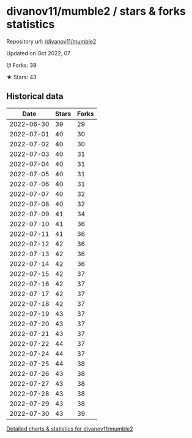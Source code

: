 # divanov11/mumble2 / stars & forks statistics

Repository url: [/divanov11/mumble2](https://github.com/divanov11/mumble2)

Updated on Oct 2022, 07

☋ Forks: 39

★ Stars: 43

## Historical data
| Date | Stars | Forks |
|------|-------|-------|
| 2022-06-30 | 39 | 29 | 
| 2022-07-01 | 40 | 30 | 
| 2022-07-02 | 40 | 30 | 
| 2022-07-03 | 40 | 31 | 
| 2022-07-04 | 40 | 31 | 
| 2022-07-05 | 40 | 31 | 
| 2022-07-06 | 40 | 31 | 
| 2022-07-07 | 40 | 32 | 
| 2022-07-08 | 40 | 32 | 
| 2022-07-09 | 41 | 34 | 
| 2022-07-10 | 41 | 36 | 
| 2022-07-11 | 41 | 36 | 
| 2022-07-12 | 42 | 36 | 
| 2022-07-13 | 42 | 36 | 
| 2022-07-14 | 42 | 36 | 
| 2022-07-15 | 42 | 37 | 
| 2022-07-16 | 42 | 37 | 
| 2022-07-17 | 42 | 37 | 
| 2022-07-18 | 42 | 37 | 
| 2022-07-19 | 43 | 37 | 
| 2022-07-20 | 43 | 37 | 
| 2022-07-21 | 43 | 37 | 
| 2022-07-22 | 44 | 37 | 
| 2022-07-24 | 44 | 37 | 
| 2022-07-25 | 44 | 38 | 
| 2022-07-26 | 43 | 38 | 
| 2022-07-27 | 43 | 38 | 
| 2022-07-28 | 43 | 38 | 
| 2022-07-29 | 43 | 38 | 
| 2022-07-30 | 43 | 39 | 


[Detailed charts & statistics for divanov11/mumble2](https://reviewgithub.com/rep/divanov11/mumble2)
